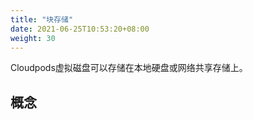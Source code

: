 ```yaml
---
title: "块存储"
date: 2021-06-25T10:53:20+08:00
weight: 30
---
```


Cloudpods虚拟磁盘可以存储在本地硬盘或网络共享存储上。

## 概念
